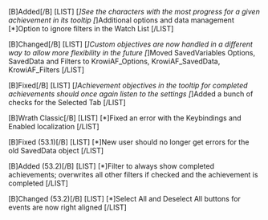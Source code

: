 [B]Added[/B]
[LIST]
[*]See the characters with the most progress for a given achievement in its tooltip
[*]Additional options and data management
[*]Option to ignore filters in the Watch List
[/LIST]

[B]Changed[/B]
[LIST]
[*]Custom objectives are now handled in a different way to allow more flexibility in the future
[*]Moved SavedVariables Options, SavedData and Filters to KrowiAF_Options, KrowiAF_SavedData, KrowiAF_Filters
[/LIST]

[B]Fixed[/B]
[LIST]
[*]Achievement objectives in the tooltip for completed achievements should once again listen to the settings
[*]Added a bunch of checks for the Selected Tab
[/LIST]

[B]Wrath Classic[/B]
[LIST]
[*]Fixed an error with the Keybindings and Enabled localization
[/LIST]

[B]Fixed (53.1)[/B]
[LIST]
[*]New user should no longer get errors for the old SavedData object
[/LIST]

[B]Added (53.2)[/B]
[LIST]
[*]Filter to always show completed achievements; overwrites all other filters if checked and the achievement is completed
[/LIST]

[B]Changed (53.2)[/B]
[LIST]
[*]Select All and Deselect All buttons for events are now right aligned
[/LIST]
